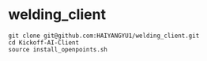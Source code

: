 # welding_client

```
git clone git@github.com:HAIYANGYU1/welding_client.git
cd Kickoff-AI-Client  
source install_openpoints.sh  
```
